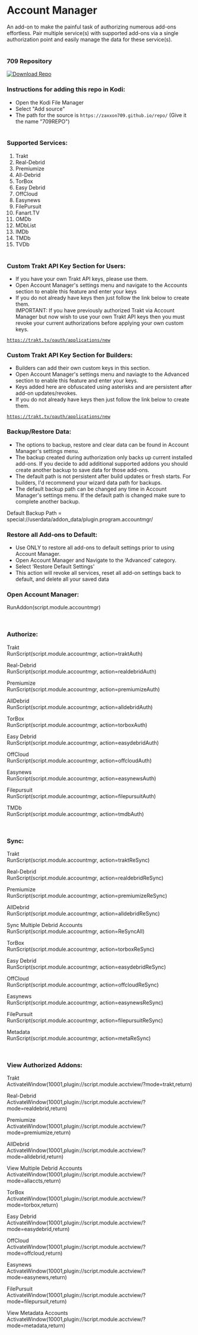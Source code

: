 # Account Manager

An add-on to make the painful task of authorizing numerous add-ons effortless. Pair multiple service(s) with supported add-ons via a single authorization point and easily manage the data for these service(s).<br><br>


### 709 Repository
[![Download Repo](https://img.shields.io/badge/Download-Repo-blue.svg?style=for-the-badge)](https://raw.githubusercontent.com/Zaxxon709/nexus/main/repository.709-1.0.zip)<br>

### Instructions for adding this repo in Kodi:

<ul>
    <li>Open the Kodi File Manager</li>
    <li>Select "Add source"</li>
    <li>The path for the source is <code>https://zaxxon709.github.io/repo/</code> (Give it the name "709REPO")</li><br>
</ul>  

### Supported Services:

1.  Trakt<br>
2.  Real-Debrid<br>
3.  Premiumize<br>
4.  All-Debrid<br>
5.  TorBox<br>
6.  Easy Debrid<br>
7.  OffCloud
8.  Easynews<br>
9.  FilePursuit<br>
10. Fanart.TV<br>
11. OMDb<br>
12. MDbList<br>
13. IMDb<br>
14. TMDb<br>
15. TVDb<br><br>

### Custom Trakt API Key Section for Users:
- If you have your own Trakt API keys, please use them.<br> 
- Open Account Manager's settings menu and navigate to the Accounts section to enable this feature and enter your keys<br>
- If you do not already have keys then just follow the link below to create them.<br>
IMPORTANT: If you have previously authorized Trakt via Account Manager but now wish to use your own Trakt API keys then you must revoke your current authorizations before applying your own custom keys.<br>

<code>https://trakt.tv/oauth/applications/new</code><br>


### Custom Trakt API Key Section for Builders:
- Builders can add their own custom keys in this section.<br>
- Open Account Manager's settings menu and naviagte to the Advanced section to enable this feature and enter your keys.<br>
- Keys added here are obfuscated using asterisks and are persistent after add-on updates/revokes.<br>
- If you do not already have keys then just follow the link below to create them.<br>

<code>https://trakt.tv/oauth/applications/new</code><br>


### Backup/Restore Data:

- The options to backup, restore and clear data can be found in Account Manager's settings menu.
- The backup created during authorization only backs up current installed add-ons. If you decide to add additional supported addons you should create another backup to save data for those add-ons.<br>
- The default path is not persistent after build updates or fresh starts. For builders, I'd recommend your wizard data path for backups.<br>
- The default backup path can be changed any time in Account Manager's settings menu. If the default path is changed make sure to complete another backup.<br>

<p>Default Backup Path = special://userdata/addon_data/plugin.program.accountmgr/</p>


### Restore all Add-ons to Default:
<ul>
    <li>Use ONLY to restore all add-ons to default settings prior to using Account Manager.</li>
    <li>Open Account Manager and Navigate to the ‘Advanced’ category.</li>
    <li>Select ‘Restore Default Settings'</li>
    <li>This action will revoke all services, reset all add-on settings back to default, and delete all your saved data</li>
</ul>


### Open Account Manager:

<p>RunAddon(script.module.accountmgr)</p><br>


### Authorize:<br>

<p>Trakt<br>
RunScript(script.module.accountmgr, action=traktAuth)</p>

<p>Real-Debrid<br>
RunScript(script.module.accountmgr, action=realdebridAuth)</p>

<p>Premiumize<br>
RunScript(script.module.accountmgr, action=premiumizeAuth)</p>

<p>AllDebrid<br>
RunScript(script.module.accountmgr, action=alldebridAuth)</p>

<p>TorBox<br>
RunScript(script.module.accountmgr, action=torboxAuth)</p>

<p>Easy Debrid<br>
RunScript(script.module.accountmgr, action=easydebridAuth)</p>

<p>OffCloud<br>
RunScript(script.module.accountmgr, action=offcloudAuth)</p>

<p>Easynews<br>
RunScript(script.module.accountmgr, action=easynewsAuth)</p>

<p>Filepursuit<br>
RunScript(script.module.accountmgr, action=filepursuitAuth)</p>

<p>TMDb<br>
RunScript(script.module.accountmgr, action=tmdbAuth)</p><br>


### Sync:<br>

<p>Trakt<br>
RunScript(script.module.accountmgr, action=traktReSync)</p>

<p>Real-Debrid<br>
RunScript(script.module.accountmgr, action=realdebridReSync)</p>

<p>Premiumize<br>
RunScript(script.module.accountmgr, action=premiumizeReSync)</p>

<p>AllDebrid<br>
RunScript(script.module.accountmgr, action=alldebridReSync)</p>

<p>Sync Multiple Debrid Accounts<br>
RunScript(script.module.accountmgr, action=ReSyncAll)</p>

<p>TorBox<br>
RunScript(script.module.accountmgr, action=torboxReSync)</p>

<p>Easy Debrid<br>
RunScript(script.module.accountmgr, action=easydebridReSync)</p>

<p>OffCloud<br>
RunScript(script.module.accountmgr, action=offcloudReSync)</p>

<p>Easynews<br>
RunScript(script.module.accountmgr, action=easynewsReSync)</p>

<p>FilePursuit<br>
RunScript(script.module.accountmgr, action=filepursuitReSync)</p>

<p>Metadata<br>
RunScript(script.module.accountmgr, action=metaReSync)</p><br>


### View Authorized Addons:<br>

<p>Trakt<br>
ActivateWindow(10001,plugin://script.module.acctview/?mode=trakt,return)</p>

<p>Real-Debrid<br>
ActivateWindow(10001,plugin://script.module.acctview/?mode=realdebrid,return)</p>

<p>Premiumize<br>
ActivateWindow(10001,plugin://script.module.acctview/?mode=premiumize,return)</p>

<p>AllDebrid<br>
ActivateWindow(10001,plugin://script.module.acctview/?mode=alldebrid,return)</p>

<p>View Multiple Debrid Accounts<br>
ActivateWindow(10001,plugin://script.module.acctview/?mode=allaccts,return)</p>

<p>TorBox<br>
ActivateWindow(10001,plugin://script.module.acctview/?mode=torbox,return)</p>

<p>Easy Debrid<br>
ActivateWindow(10001,plugin://script.module.acctview/?mode=easydebrid,return)</p>

<p>OffCloud<br>
ActivateWindow(10001,plugin://script.module.acctview/?mode=offcloud,return)</p>

<p>Easynews<br>
ActivateWindow(10001,plugin://script.module.acctview/?mode=easynews,return)</p>

<p>FilePursuit<br>
ActivateWindow(10001,plugin://script.module.acctview/?mode=filepursuit,return)</p>

<p>View Metadata Accounts<br>
ActivateWindow(10001,plugin://script.module.acctview/?mode=metadata,return)</p><br>